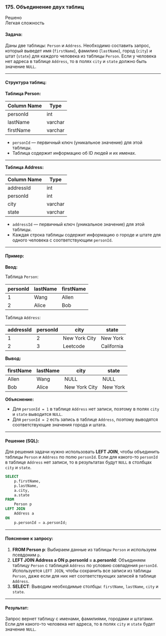 ### 175. Объединение двух таблиц
Решено  
Легкая сложность

#### Задача:
Даны две таблицы: `Person` и `Address`. Необходимо составить запрос, который выведет имя (`firstName`), фамилию (`lastName`), город (`city`) и штат (`state`) для каждого человека из таблицы `Person`. Если у человека нет адреса в таблице `Address`, то в полях `city` и `state` должно быть значение `NULL`.

---

#### Структура таблиц:

**Таблица Person:**

| Column Name | Type    |
|-------------|---------|
| personId    | int     |
| lastName    | varchar |
| firstName   | varchar |

- `personId` — первичный ключ (уникальное значение) для этой таблицы.
- Таблица содержит информацию об ID людей и их именах.

---

**Таблица Address:**

| Column Name | Type    |
|-------------|---------|
| addressId   | int     |
| personId    | int     |
| city        | varchar |
| state       | varchar |

- `addressId` — первичный ключ (уникальное значение) для этой таблицы.
- Каждая строка таблицы содержит информацию о городе и штате для одного человека с соответствующим `personId`.

---

#### Пример:

**Ввод:**

Таблица `Person`:

| personId | lastName | firstName |
|----------|----------|-----------|
| 1        | Wang     | Allen     |
| 2        | Alice    | Bob       |

Таблица `Address`:

| addressId | personId | city          | state      |
|-----------|----------|---------------|------------|
| 1         | 2        | New York City | New York   |
| 2         | 3        | Leetcode      | California |

**Вывод:**

| firstName | lastName | city          | state    |
|-----------|----------|---------------|----------|
| Allen     | Wang     | NULL          | NULL     |
| Bob       | Alice    | New York City | New York |

**Объяснение:**
- Для `personId = 1` в таблице `Address` нет записи, поэтому в полях `city` и `state` выводится `NULL`.
- Для `personId = 2` есть запись в таблице `Address`, поэтому выводятся соответствующие значения города и штата.

---

#### Решение (SQL):

Для решения задачи нужно использовать **LEFT JOIN**, чтобы объединить таблицы `Person` и `Address` по полю `personId`. Если для какого-то `personId` в таблице `Address` нет записи, то в результатах будут `NULL` в столбцах `city` и `state`.

```sql
SELECT 
    p.firstName,
    p.lastName,
    a.city,
    a.state
FROM 
    Person p
LEFT JOIN 
    Address a
ON 
    p.personId = a.personId;
```

---

#### Пояснение к запросу:
1. **FROM Person p**: Выбираем данные из таблицы `Person` и используем псевдоним `p`.
2. **LEFT JOIN Address a ON p.personId = a.personId**: Объединяем таблицу `Person` с таблицей `Address` по условию совпадения `personId`. Используется `LEFT JOIN`, чтобы сохранить все записи из таблицы `Person`, даже если для них нет соответствующих записей в таблице `Address`.
3. **SELECT**: Выводим необходимые столбцы: `firstName`, `lastName`, `city` и `state`.

---

#### Результат:
Запрос вернет таблицу с именами, фамилиями, городами и штатами. Если для какого-то человека нет адреса, то в полях `city` и `state` будет значение `NULL`.